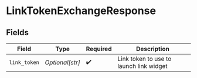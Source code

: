 # LinkTokenExchangeResponse


## Fields

| Field                                   | Type                                    | Required                                | Description                             |
| --------------------------------------- | --------------------------------------- | --------------------------------------- | --------------------------------------- |
| `link_token`                            | *Optional[str]*                         | :heavy_check_mark:                      | Link token to use to launch link widget |